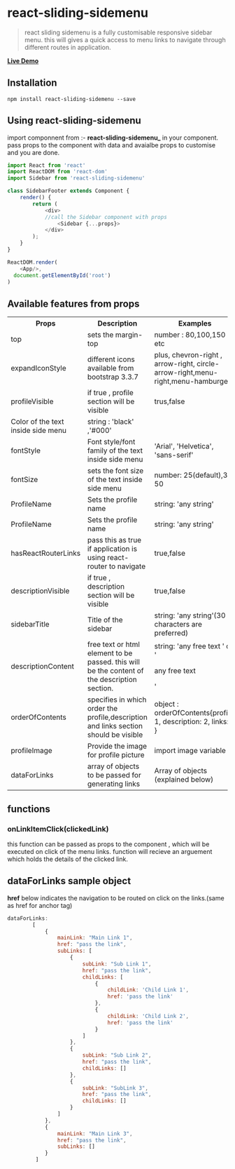 
# react-sliding-sidemenu
> react sliding sidemenu is a fully customisable responsive sidebar menu.
this will gives a quick access to menu links to navigate through different routes in application. 


**[Live Demo](https://kneteviresh.github.io//)** 

## Installation
`npm install react-sliding-sidemenu --save`

## Using react-sliding-sidemenu

import componnent from  :- **react-sliding-sidemenu_** in your component.
pass props to the component with data and avaialbe props to customise and you are done.
```js
import React from 'react'
import ReactDOM from 'react-dom'
import Sidebar from 'react-sliding-sidemenu'

class SidebarFooter extends Component {
    render() {
        return (
            <div>
            //call the Sidebar component with props
                <Sidebar {...props}>
            </div>
        );
    }
}

ReactDOM.render(
    <App/>,
  document.getElementById('root')
)
```

## Available features from props

<table>
  <tr>
    <th>Props</th>
    <th>Description</th>
    <th>Examples</th>
  </tr>
  <tr>
    <td>top</td>
    <td>sets the margin-top</td>
    <td>number :  80,100,150 etc</td>
  </tr>
  <tr>
    <td>expandIconStyle</td>
    <td>different icons available from bootstrap 3.3.7</td>
    <td>plus, chevron-right , arrow-right, circle-arrow-right,menu-right,menu-hamburger </td>

  </tr>
  <tr>
    <td>profileVisible</td>
    <td>if true , profile section will be visible</td>
    <td>trus,false</td>

  </tr>
  <tr>
    <tdtextColor</td>
    <td>Color of the text inside side menu</td>
    <td>string : 'black' ,'#000'</td>

  </tr>
  <tr>
    <td>fontStyle</td>
    <td>Font style/font family of the text inside side menu</td>
    <td>'Arial', 'Helvetica', 'sans-serif'</td>

  </tr>
  <tr>
    <td>fontSize</td>
    <td>sets the font size of the text inside side menu</td>
    <td>number: 25(default),30 50</td>
  </tr>
  
  
  <tr>
    <td>ProfileName</td>
    <td>Sets the profile name </td>
    <td>string: 'any string'</td>
  </tr>
  
  <tr>
    <td>ProfileName</td>
    <td>Sets the profile name </td>
    <td>string: 'any string'</td>
  </tr>
  
  <tr>
    <td>hasReactRouterLinks</td>
    <td>pass this as true if application is using react-router to navigate </td>
    <td>true,false</td>
  </tr>
  
  <tr>
    <td>descriptionVisible</td>
    <td>if true , description section will be visible </td>
    <td>true,false</td>
  </tr>
  
  <tr>
    <td>sidebarTitle</td>
    <td>Title of the sidebar</td>
    <td>string: 'any string'(30 characters are preferred)</td>
  </tr>
  
  <tr>
    <td>descriptionContent</td>
    <td>free text or html element to be passed. this will be the content of the description section.</td>
    <td>string: 'any free text ' or '<p>any free text</p>'</td>
  </tr>
  
   <tr>
    <td>orderOfContents</td>
    <td>specifies in which order the profile,description and links section should be visible</td>
    <td>object : orderOfContents{profile: 1,
            description: 2,
            links: 3 } 
    </td>
  </tr>
  
  <tr>
    <td>profileImage</td>
    <td>Provide the image for profile picture</td>
    <td>import image variable</td>
  </tr>
  
  <tr>
    <td>dataForLinks</td>
    <td>array of objects to be passed for generating links</td>
    <td>Array of objects (explained below)</td>
  </tr> 
</table>

## functions 

### onLinkItemClick(clickedLink)
   this function can be passed as props to the component , which will be executed on click of the menu links.
function will recieve an arguement which holds the details of the clicked link.


## **dataForLinks** sample object

**href** below indicates the navigation to be routed on click on the links.(same as href for anchor tag)

```js
dataForLinks:
        [
            {
                mainLink: "Main Link 1",
                href: "pass the link",
                subLinks: [
                    {
                        subLink: "Sub Link 1",
                        href: "pass the link",
                        childLinks: [
                            {
                                childLink: 'Child Link 1',
                                href: 'pass the link'
                            },
                            {
                                childLink: 'Child Link 2',
                                href: 'pass the link'
                            }
                        ]
                    },
                    {
                        subLink: "Sub Link 2",
                        href: "pass the link",
                        childLinks: []
                    },
                    {
                        subLink: "SubLink 3",
                        href: "pass the link",
                        childLinks: []
                    }
                ]
            },
            {
                mainLink: "Main Link 3",
                href: "pass the link",
                subLinks: []
            }
         ]
```
